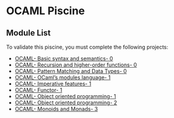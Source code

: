 # OCAML Piscine
## Module List
To validate this piscine, you must complete the following projects:
- [OCAML- Basic syntax and semantics- 0]
- [OCAML- Recursion and higher-order functions- 0]
- [OCAML- Pattern Matching and Data Types- 0]
- [OCAML- OCaml’s modules language- 1]
- [OCAML- Imperative features- 1]
- [OCAML- Functor- 1]
- [OCAML- Object oriented programming- 1]
- [OCAML- Object oriented programming- 2]
- [OCAML- Monoids and Monads- 3]

<!-- Links -->
[OCAML- Basic syntax and semantics- 0]: https://projects.intra.42.fr/projects/ocaml-basic-syntax-and-semantics-0
[OCAML- Recursion and higher-order functions- 0]: https://projects.intra.42.fr/projects/ocaml-recursion-and-higher-order-functions-0
[OCAML- Pattern Matching and Data Types- 0]: https://projects.intra.42.fr/projects/ocaml-pattern-matching-and-data-types-0
[OCAML- OCaml’s modules language- 1]: https://projects.intra.42.fr/projects/ocaml-ocaml-s-modules-language-1
[OCAML- Imperative features- 1]: https://projects.intra.42.fr/projects/ocaml-imperative-features-1
[OCAML- Functor- 1]: https://projects.intra.42.fr/projects/ocaml-functor-1
[OCAML- Object oriented programming- 1]: https://projects.intra.42.fr/projects/ocaml-object-oriented-programming-1
[OCAML- Object oriented programming- 2]: https://projects.intra.42.fr/projects/ocaml-object-oriented-programming-2
[OCAML- Monoids and Monads- 3]: https://projects.intra.42.fr/projects/ocaml-monoids-and-monads-3